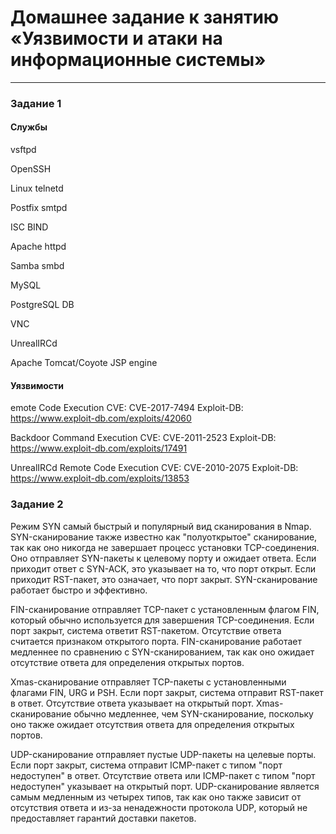 # Домашнее задание к занятию «Уязвимости и атаки на информационные системы»


------

### Задание 1
#### Службы
vsftpd

OpenSSH

Linux telnetd

Postfix smtpd

ISC BIND

Apache httpd

Samba smbd

MySQL

PostgreSQL DB

VNC

UnrealIRCd

Apache Tomcat/Coyote JSP engine

#### Уязвимости 
emote Code Execution CVE: CVE-2017-7494 Exploit-DB: https://www.exploit-db.com/exploits/42060

Backdoor Command Execution CVE: CVE-2011-2523 Exploit-DB: https://www.exploit-db.com/exploits/17491

UnrealIRCd Remote Code Execution CVE: CVE-2010-2075 Exploit-DB: https://www.exploit-db.com/exploits/13853

### Задание 2

 Режим SYN самый быстрый и популярный вид сканирования в Nmap. SYN-сканирование также известно как "полуоткрытое" сканирование, так как оно никогда не завершает процесс установки TCP-соединения. Оно отправляет SYN-пакеты к целевому порту и ожидает ответа. Если приходит ответ с SYN-ACK, это указывает на то, что порт открыт. Если приходит RST-пакет, это означает, что порт закрыт. SYN-сканирование работает быстро и эффективно.

   FIN-сканирование отправляет TCP-пакет с установленным флагом FIN, который обычно используется для завершения TCP-соединения. Если порт закрыт, система ответит RST-пакетом. Отсутствие ответа считается признаком открытого порта. FIN-сканирование работает медленнее по сравнению с SYN-сканированием, так как оно ожидает отсутствие ответа для определения открытых портов.

   Xmas-сканирование отправляет TCP-пакеты с установленными флагами FIN, URG и PSH. Если порт закрыт, система отправит RST-пакет в ответ. Отсутствие ответа указывает на открытый порт. Xmas-сканирование обычно медленнее, чем SYN-сканирование, поскольку оно также ожидает отсутствия ответа для определения открытых портов.

   UDP-сканирование отправляет пустые UDP-пакеты на целевые порты. Если порт закрыт, система отправит ICMP-пакет с типом "порт недоступен" в ответ. Отсутствие ответа или ICMP-пакет с типом "порт недоступен" указывает на открытый порт. UDP-сканирование является самым медленным из четырех типов, так как оно также зависит от отсутствия ответа и из-за ненадежности протокола UDP, который не предоставляет гарантий доставки пакетов.
